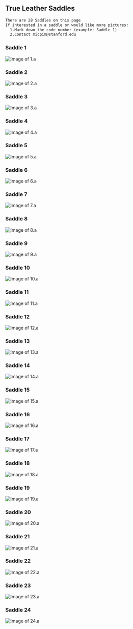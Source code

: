 ## True Leather Saddles

```markdown
There are 28 Saddles on this page
If interested in a saddle or would like more pictures: 
  1.Mark down the code number (example: Saddle 1)
  2.Contact micpim@stanford.edu
```

### Saddle 1
![Image of 1.a](1.a.jpeg)

### Saddle 2
![Image of 2.a](2.a.jpeg)

### Saddle 3
![Image of 3.a](3.b.jpeg)

### Saddle 4
![Image of 4.a](4.a.jpeg)

### Saddle 5
![Image of 5.a](5.a.jpeg)

### Saddle 6
![Image of 6.a](6.b.jpeg)

### Saddle 7
![Image of 7.a](7.b.jpeg)

### Saddle 8
![Image of 8.a](8.a.jpeg)

### Saddle 9
![Image of 9.a](9.a.jpeg)

### Saddle 10
![Image of 10.a](10.b.jpeg)

### Saddle 11
![Image of 11.a](11.a.jpeg)

### Saddle 12
![Image of 12.a](12.b.jpeg)

### Saddle 13
![Image of 13.a](13.b.jpeg)

### Saddle 14
![Image of 14.a](14.a.jpeg)

### Saddle 15
![Image of 15.a](15.a.jpeg)

### Saddle 16
![Image of 16.a](16.b.jpeg)

### Saddle 17
![Image of 17.a](17.b.jpeg)

### Saddle 18
![Image of 18.a](18.a.jpeg)

### Saddle 19
![Image of 19.a](19.a.jpeg)

### Saddle 20
![Image of 20.a](20.b.jpeg)

### Saddle 21
![Image of 21.a](21.b.jpeg)

### Saddle 22
![Image of 22.a](22.b.jpeg)

### Saddle 23
![Image of 23.a](23.b.jpeg)

### Saddle 24
![Image of 24.a](24.a.jpeg)



